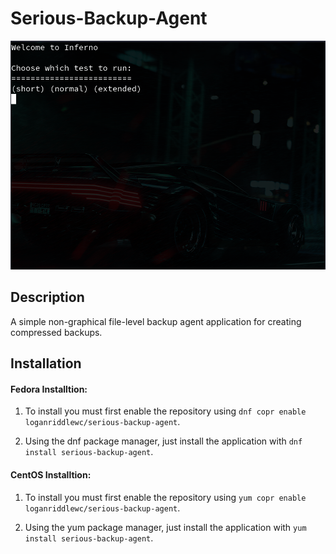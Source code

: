 # Serious-Backup-Agent

![alt text](https://github.com/LoganRiddle/Inferno-Stress-Test/blob/main/src/images/Inferno.png "App Image")

## Description
A simple non-graphical file-level backup agent application for creating compressed backups. 

## Installation
#### Fedora Installtion:
1. To install you must first enable the repository using `dnf copr enable loganriddlewc/serious-backup-agent`. 

2. Using the dnf package manager, just install the application with `dnf install serious-backup-agent`.

#### CentOS Installtion:
1. To install you must first enable the repository using `yum copr enable loganriddlewc/serious-backup-agent`.

2. Using the yum package manager, just install the application with `yum install serious-backup-agent`.

